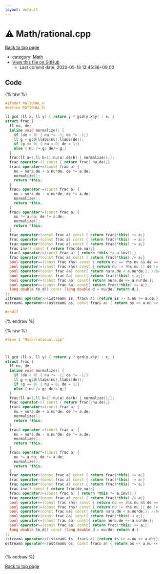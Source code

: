 ```yaml
---
layout: default
---
```


<!-- mathjax config similar to math.stackexchange -->
<script type="text/javascript" async
  src="https://cdnjs.cloudflare.com/ajax/libs/mathjax/2.7.5/MathJax.js?config=TeX-MML-AM_CHTML">
</script>
<script type="text/x-mathjax-config">
  MathJax.Hub.Config({
    TeX: { equationNumbers: { autoNumber: "AMS" }},
    tex2jax: {
      inlineMath: [ ['$','$'] ],
      processEscapes: true
    },
    "HTML-CSS": { matchFontHeight: false },
    displayAlign: "left",
    displayIndent: "2em"
  });
</script>

<script type="text/javascript" src="https://cdnjs.cloudflare.com/ajax/libs/jquery/3.4.1/jquery.min.js"></script>
<script src="https://cdn.jsdelivr.net/npm/jquery-balloon-js@1.1.2/jquery.balloon.min.js" integrity="sha256-ZEYs9VrgAeNuPvs15E39OsyOJaIkXEEt10fzxJ20+2I=" crossorigin="anonymous"></script>
<script type="text/javascript" src="../../assets/js/copy-button.js"></script>
<link rel="stylesheet" href="../../assets/css/copy-button.css" />


# :warning: Math/rational.cpp

<a href="../../index.html">Back to top page</a>

* category: <a href="../../index.html#a49950aa047c2292e989e368a97a3aae">Math</a>
* <a href="{{ site.github.repository_url }}/blob/master/Math/rational.cpp">View this file on GitHub</a>
    - Last commit date: 2020-05-18 12:45:36+09:00




## Code

<a id="unbundled"></a>
{% raw %}
```cpp
#ifndef RATIONAL_H
#define RATIONAL_H

ll gcd (ll x, ll y) { return y ? gcd(y,x%y) : x; }
struct frac {
  ll nu, de;
  inline void normalize() {
    if (de < 0) { nu *= -1; de *= -1;}
    ll g = gcd(llabs(nu),llabs(de));
    if (g == 0) { nu = 0; de = 1;}
    else { nu /= g; de/= g;}
  }
  frac(ll a=1,ll b=1):nu(a),de(b) { normalize();};
  frac operator-() const { return frac(-nu,de);}
  frac& operator+=(const frac a) {
    nu = nu*a.de + a.nu*de; de *= a.de;
    normalize();
    return *this;
  }
  frac& operator-=(const frac a) {
    nu = nu*a.de - a.nu*de; de *= a.de;
    normalize();
    return *this;
  }
  frac& operator*=(const frac a) { 
    nu *= a.nu; de *= a.de;
    normalize();
    return *this;
  }
  frac operator+(const frac a) const { return frac(*this) += a;}
  frac operator-(const frac a) const { return frac(*this) -= a;}
  frac operator*(const frac a) const { return frac(*this) *= a;}
  frac inv() const { return frac(de,nu);}
  frac& operator/=(const frac a) { return *this *= a.inv();}
  frac operator/(const frac a) const { return frac(*this) /= a;}
  bool operator==(const frac rhs) const { return nu == rhs.nu && de == rhs.de; }
  bool operator!=(const frac rhs) const { return nu != rhs.nu || de != rhs.de; }
  bool operator<(const frac &a) const{ return nu*a.de < a.nu*de;}; //be careful about overflow
  bool operator>(const frac &a) const{ return frac(*this) < a;};
  bool operator<=(const frac &a) const{ return nu*a.de <= a.nu*de;};
  bool operator>=(const frac &a) const{ return frac(*this) <= a;};
  long double to_d() const {long double d = nu/de; return d;}
};
istream& operator>>(istream& is, frac& a) {return is >> a.nu >> a.de;}
ostream& operator<<(ostream& os, const frac& a) { return os << a.nu << "/" << a.de;}

#endif
```
{% endraw %}

<a id="bundled"></a>
{% raw %}
```cpp
#line 1 "Math/rational.cpp"



ll gcd (ll x, ll y) { return y ? gcd(y,x%y) : x; }
struct frac {
  ll nu, de;
  inline void normalize() {
    if (de < 0) { nu *= -1; de *= -1;}
    ll g = gcd(llabs(nu),llabs(de));
    if (g == 0) { nu = 0; de = 1;}
    else { nu /= g; de/= g;}
  }
  frac(ll a=1,ll b=1):nu(a),de(b) { normalize();};
  frac operator-() const { return frac(-nu,de);}
  frac& operator+=(const frac a) {
    nu = nu*a.de + a.nu*de; de *= a.de;
    normalize();
    return *this;
  }
  frac& operator-=(const frac a) {
    nu = nu*a.de - a.nu*de; de *= a.de;
    normalize();
    return *this;
  }
  frac& operator*=(const frac a) { 
    nu *= a.nu; de *= a.de;
    normalize();
    return *this;
  }
  frac operator+(const frac a) const { return frac(*this) += a;}
  frac operator-(const frac a) const { return frac(*this) -= a;}
  frac operator*(const frac a) const { return frac(*this) *= a;}
  frac inv() const { return frac(de,nu);}
  frac& operator/=(const frac a) { return *this *= a.inv();}
  frac operator/(const frac a) const { return frac(*this) /= a;}
  bool operator==(const frac rhs) const { return nu == rhs.nu && de == rhs.de; }
  bool operator!=(const frac rhs) const { return nu != rhs.nu || de != rhs.de; }
  bool operator<(const frac &a) const{ return nu*a.de < a.nu*de;}; //be careful about overflow
  bool operator>(const frac &a) const{ return frac(*this) < a;};
  bool operator<=(const frac &a) const{ return nu*a.de <= a.nu*de;};
  bool operator>=(const frac &a) const{ return frac(*this) <= a;};
  long double to_d() const {long double d = nu/de; return d;}
};
istream& operator>>(istream& is, frac& a) {return is >> a.nu >> a.de;}
ostream& operator<<(ostream& os, const frac& a) { return os << a.nu << "/" << a.de;}



```
{% endraw %}

<a href="../../index.html">Back to top page</a>

